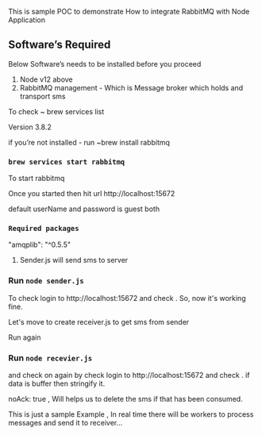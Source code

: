 This is sample POC to demonstrate How to integrate RabbitMQ with Node Application

## Software’s Required

Below Software’s needs to be installed before you proceed 

1. Node v12 above
2. RabbitMQ management - Which is Message broker which holds and transport sms

To check ~ brew services list    

Version 3.8.2

if you’re not installed - run  ~brew install rabbitmq

### `brew services start rabbitmq`

To start rabbitmq

Once you started then hit url http://localhost:15672

default userName and password is guest both

### `Required packages`

"amqplib": "^0.5.5"

1. Sender.js will send sms to server 


###  Run `node sender.js`

To check login to http://localhost:15672 and check . So, now it's working fine. 

Let's move to create receiver.js to get sms from sender

Run again 

###  Run `node recevier.js`

and check on again by check login to http://localhost:15672 and check . if data is buffer then stringify it.

noAck: true , Will helps us to delete the sms if that has been consumed.


This is just a sample Example , In real time there will be workers to process messages and send it to receiver...
